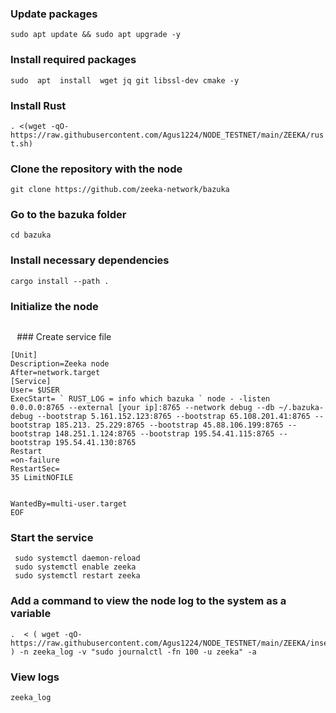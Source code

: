 ### Update packages
```sudo apt update && sudo apt upgrade -y```
### Install required packages
```sudo  apt  install  wget jq git libssl-dev cmake -y```
### Install Rust
```. <(wget -qO- https://raw.githubusercontent.com/Agus1224/NODE_TESTNET/main/ZEEKA/rust.sh)```

### Clone the repository with the node
```git clone https://github.com/zeeka-network/bazuka```

### Go to the bazuka folder
```cd bazuka```

### Install necessary dependencies
```cargo build
cargo install --path .
```
### Initialize the node
```bazuka init --seed 'your seed phrase' --network debug --node 127.0 .0.1:8765
```

⠀### Create service file
``` sudo  tee  << EOF > /dev/null /etc/systemd/system/zeeka.service 
[Unit] 
Description=Zeeka node 
After=network.target 
[Service] 
User= $USER 
ExecStart= ` RUST_LOG = info which bazuka ` node - -listen 0.0.0.0:8765 --external [your ip]:8765 --network debug --db ~/.bazuka-debug --bootstrap 5.161.152.123:8765 --bootstrap 65.108.201.41:8765 --bootstrap 185.213. 25.229:8765 --bootstrap 45.88.106.199:8765 --bootstrap 148.251.1.124:8765 --bootstrap 195.54.41.115:8765 --bootstrap 195.54.41.130:8765 
Restart 
=on-failure 
RestartSec= 
35 LimitNOFILE 


WantedBy=multi-user.target 
EOF 
```

### Start the service
```
 sudo systemctl daemon-reload
 sudo systemctl enable zeeka
 sudo systemctl restart zeeka
 ```
 ### Add a command to view the node log to the system as a variable
 ```
 .  < ( wget -qO- https://raw.githubusercontent.com/Agus1224/NODE_TESTNET/main/ZEEKA/insert_variable.sh ) -n zeeka_log -v "sudo journalctl -fn 100 -u zeeka" -a
 ```
 ### View logs

```zeeka_log```

